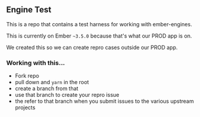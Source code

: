 ## Engine Test
This is a repo that contains a test harness for working with ember-engines.

This is currently on Ember `~3.5.0` because that's what our PROD app is on.

We created this so we can create repro cases outside our PROD app.

### Working with this...

- Fork repo
- pull down and `yarn` in the root
- create a branch from that
- use that branch to create your repro issue
- the refer to that branch when you submit issues to the various upstream projects
